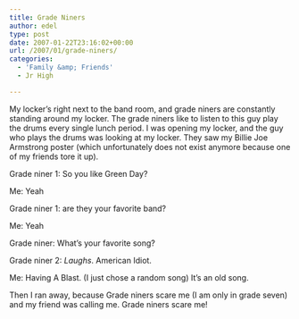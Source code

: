 ```yaml
---
title: Grade Niners
author: edel
type: post
date: 2007-01-22T23:16:02+00:00
url: /2007/01/grade-niners/
categories:
  - 'Family &amp; Friends'
  - Jr High

---
```

My locker&#8217;s right next to the band room, and grade niners are constantly standing around my locker. The grade niners like to listen to this guy play the drums every single lunch period. I was opening my locker, and the guy who plays the drums was looking at my locker. They saw my Billie Joe Armstrong poster (which unfortunately does not exist anymore because one of my friends tore it up).

Grade niner 1: So you like Green Day?
  
Me: Yeah
  
Grade niner 1: are they your favorite band?
  
Me: Yeah
  
Grade niner: What&#8217;s your favorite song?
  
Grade niner 2: <em>Laughs</em>. American Idiot.
  
Me: Having A Blast. (I just chose a random song) It&#8217;s an old song.
  
Then I ran away, because Grade niners scare me (I am only in grade seven) and my friend was calling me. Grade niners scare me!

<ol class="footnote">
</ol>